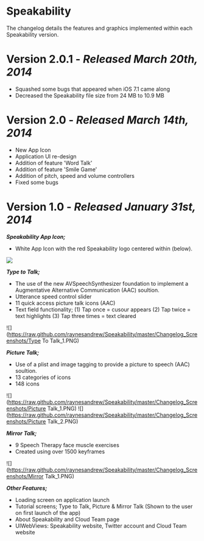 # Speakability

The changelog details the features and graphics implemented within each Speakability version.


# Version 2.0.1 - *Released March 20th, 2014*
* Squashed some bugs that appeared when iOS 7.1 came along
* Decreased the Speakability file size from 24 MB to 10.9 MB


# Version 2.0 - *Released March 14th, 2014*
* New App Icon
* Application UI re-design 
* Addition of feature 'Word Talk'
* Addition of feature 'Smile Game'
* Addition of pitch, speed and volume controllers
* Fixed some bugs


# Version 1.0 - *Released January 31st, 2014*

***Speakability App Icon;***
* White App Icon with the red Speakability logo centered within (below).

![](https://raw.github.com/raynesandrew/Speakability/master/Changelog_Screenshots/Icon_1.PNG)



***Type to Talk;***
* The use of the new AVSpeechSynthesizer foundation to implement a Augmentative Alternative Communication (AAC) soultion.
* Utterance speed control slider
* 11 quick access picture talk icons (AAC)
* Text field functionality; (1) Tap once = cusour appears (2) Tap twice = text highlights (3) Tap three times = text cleared

![](https://raw.github.com/raynesandrew/Speakability/master/Changelog_Screenshots/Type To Talk_1.PNG)



***Picture Talk;***
* Use of a plist and image tagging to provide a picture to speech (AAC) soultion.
* 13 categories of icons
* 148 icons 

![](https://raw.github.com/raynesandrew/Speakability/master/Changelog_Screenshots/Picture Talk_1.PNG)  ![](https://raw.github.com/raynesandrew/Speakability/master/Changelog_Screenshots/Picture Talk_2.PNG)



***Mirror Talk;***
* 9 Speech Therapy face muscle exercises
* Created using over 1500 keyframes 

![](https://raw.github.com/raynesandrew/Speakability/master/Changelog_Screenshots/Mirror Talk_1.PNG)

***Other Features;***
* Loading screen on application launch
* Tutorial screens; Type to Talk, Picture & Mirror Talk (Shown to the user on first launch of the app)
* About Speakability and Cloud Team page
* UIWebViews: Speakability website, Twitter account and Cloud Team website
